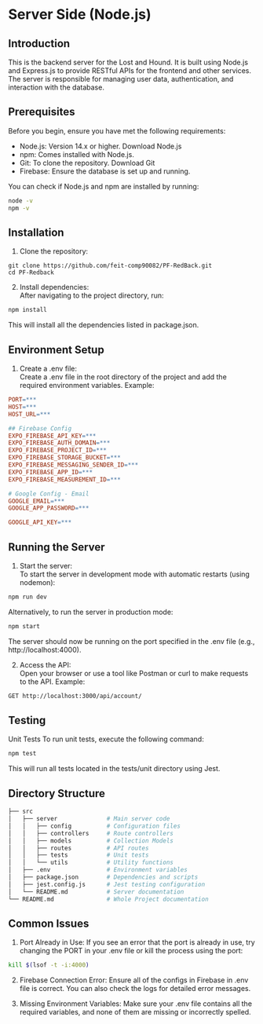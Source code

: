# Server Side (Node.js)

## Introduction
This is the backend server for the Lost and Hound. It is built using Node.js and Express.js to provide RESTful APIs for the frontend and other services. The server is responsible for managing user data, authentication, and interaction with the database.

## Prerequisites
Before you begin, ensure you have met the following requirements:
* Node.js: Version 14.x or higher. Download Node.js
* npm: Comes installed with Node.js.
* Git: To clone the repository. Download Git
* Firebase: Ensure the database is set up and running.

You can check if Node.js and npm are installed by running:
```bash
node -v
npm -v
```
## Installation
1. Clone the repository:
```
git clone https://github.com/feit-comp90082/PF-RedBack.git
cd PF-Redback
```

2. Install dependencies: \
After navigating to the project directory, run:
```bash
npm install
```
This will install all the dependencies listed in package.json.

## Environment Setup
1. Create a .env file: \
Create a .env file in the root directory of the project and add the required environment variables. Example:

```makefile
PORT=***
HOST=***
HOST_URL=***

## Firebase Config 
EXPO_FIREBASE_API_KEY=***
EXPO_FIREBASE_AUTH_DOMAIN=***
EXPO_FIREBASE_PROJECT_ID=***
EXPO_FIREBASE_STORAGE_BUCKET=***
EXPO_FIREBASE_MESSAGING_SENDER_ID=***
EXPO_FIREBASE_APP_ID=***
EXPO_FIREBASE_MEASUREMENT_ID=***

# Google Config - Email
GOOGLE_EMAIL=***
GOOGLE_APP_PASSWORD=***

GOOGLE_API_KEY=***
```

## Running the Server
1. Start the server: \
To start the server in development mode with automatic restarts (using nodemon):

```bash
npm run dev
```
Alternatively, to run the server in production mode:

```bash
npm start
```
The server should now be running on the port specified in the .env file (e.g., http://localhost:4000).

2. Access the API: \
Open your browser or use a tool like Postman or curl to make requests to the API. Example:

```bash
GET http://localhost:3000/api/account/
```

## Testing
Unit Tests
To run unit tests, execute the following command:

```bash
npm test
```

This will run all tests located in the tests/unit directory using Jest.

<!-- To be added in Sprint 3 -->
<!-- End-to-End Tests
For end-to-end tests (if applicable), ensure the server is running, then run:

```bash
npm run e2e
``` -->

## Directory Structure
```bash
├── src
│   ├── server              # Main server code
│   │   ├── config          # Configuration files
│   │   ├── controllers     # Route controllers
│   │   ├── models          # Collection Models
│   │   ├── routes          # API routes
│   │   ├── tests           # Unit tests
│   │   └── utils           # Utility functions
│   ├── .env                # Environment variables
│   ├── package.json        # Dependencies and scripts
│   ├── jest.config.js      # Jest testing configuration
│   └── README.md           # Server documentation
└── README.md               # Whole Project documentation
```

## Common Issues
1. Port Already in Use: If you see an error that the port is already in use, try changing the PORT in your .env file or kill the process using the port:

```bash
kill $(lsof -t -i:4000)
```

2. Firebase Connection Error: Ensure all of the configs in Firebase in .env file is correct. You can also check the logs for detailed error messages.

3. Missing Environment Variables: Make sure your .env file contains all the required variables, and none of them are missing or incorrectly spelled.